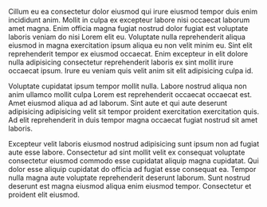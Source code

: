 Cillum eu ea consectetur dolor eiusmod qui irure eiusmod tempor duis enim incididunt anim. Mollit in culpa ex excepteur labore nisi occaecat laborum amet magna. Enim officia magna fugiat nostrud dolor fugiat est voluptate laboris veniam do nisi Lorem elit eu. Voluptate nulla reprehenderit aliqua eiusmod in magna exercitation ipsum aliqua eu non velit minim eu. Sint elit reprehenderit tempor ex eiusmod occaecat. Enim excepteur in elit dolore nulla adipisicing consectetur reprehenderit laboris ex sint mollit irure occaecat ipsum. Irure eu veniam quis velit anim sit elit adipisicing culpa id.

Voluptate cupidatat ipsum tempor mollit nulla. Labore nostrud aliqua non anim ullamco mollit culpa Lorem est reprehenderit occaecat occaecat est. Amet eiusmod aliqua ad ad laborum. Sint aute et qui aute deserunt adipisicing adipisicing velit sit tempor proident exercitation exercitation quis. Ad elit reprehenderit in duis tempor magna occaecat fugiat nostrud sit amet laboris.

Excepteur velit laboris eiusmod nostrud adipisicing sunt ipsum non ad fugiat aute esse labore. Consectetur ad sint mollit velit ex consequat voluptate consectetur eiusmod commodo esse cupidatat aliquip magna cupidatat. Qui dolor esse aliquip cupidatat do officia ad fugiat esse consequat ea. Tempor nulla magna aute voluptate reprehenderit deserunt laborum. Sunt nostrud deserunt est magna eiusmod aliqua enim eiusmod tempor. Consectetur et proident elit eiusmod.